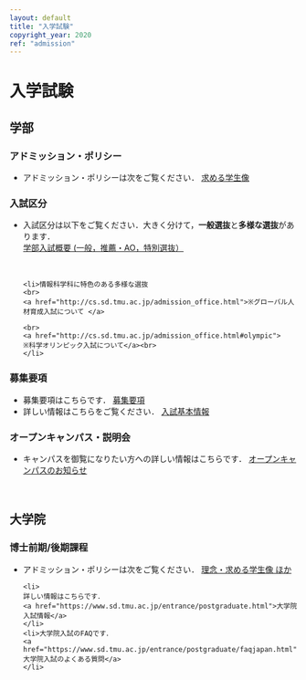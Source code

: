 ```yaml
---
layout: default
title: "入学試験"
copyright_year: 2020
ref: "admission"
---
```


<h1 class="nav4">入学試験</h1>

<section>
  <h2>学部</h2>
  <h3>アドミッション・ポリシー</h3>

  <ul>
    <li>アドミッション・ポリシーは次をご覧ください．
    <a href="https://www.tmu.ac.jp/entrance/faculty/admission_policy/system_design.html">求める学生像 </a>
    </li>
  </ul>

  <h3>入試区分</h3>
  <ul>
    <li>入試区分は以下をご覧ください．大きく分けて，<b>一般選抜</b>と<b>多様な選抜</b>があります．<br>
    <a href="https://www.tmu.ac.jp/entrance/faculty/outline.html">学部入試概要 (一般，推薦・AO，特別選抜）</a>
    </li>
    <p>&nbsp;</p>

    <li>情報科学科に特色のある多様な選抜
    <br>
    <a href="http://cs.sd.tmu.ac.jp/admission_office.html">※グローバル人材育成入試について </a>

    <br>
    <a href="http://cs.sd.tmu.ac.jp/admission_office.html#olympic">
    ※科学オリンピック入試について</a><br>
    </li>
  </ul>

  <h3>募集要項</h3>
  <ul>
    <li> 募集要項はこちらです．
    <a href="https://www.tmu.ac.jp/entrance/faculty/outline/application_guideline.html"> 募集要項</a>
    </li>
    <li> 詳しい情報はこちらをご覧ください．
    <a href="https://www.tmu.ac.jp/entrance/faculty/index.html"> 入試基本情報</a>   </li>
  </ul>


  <h3 id="open_c">オープンキャンパス・説明会</h3>
  <ul>
    <li> キャンパスを御覧になりたい方への詳しい情報はこちらです．
    <a href="https://www.tmu.ac.jp/entrance/faculty/open_campus.html"> オープンキャンパスのお知らせ</a>
  </ul>
  <br>

  <h2>大学院</h2>

  <h3>博士前期/後期課程</h3>

  <ul>
    <li>アドミッション・ポリシーは次をご覧ください．
    <a href="https://www.tmu.ac.jp/entrance/graduate/admission_policy/sd.html">理念・求める学生像 ほか</a>
    </li>

    <li>
    詳しい情報はこちらです．
    <a href="https://www.sd.tmu.ac.jp/entrance/postgraduate.html">大学院入試情報</a>
    </li>
    <li>大学院入試のFAQです．
    <a href="https://www.sd.tmu.ac.jp/entrance/postgraduate/faqjapan.html">
    大学院入試のよくある質問</a>
    </li>
  </ul>
</section>
